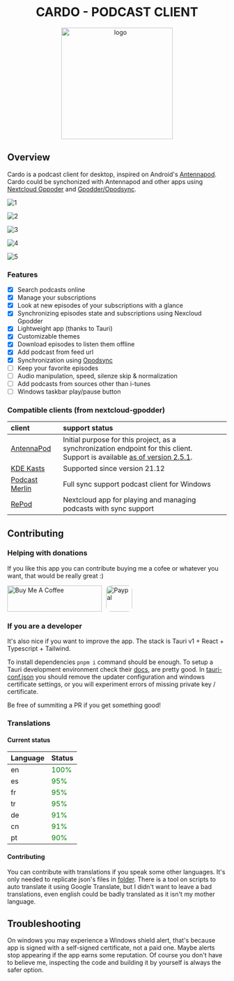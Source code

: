 <h1 align="center">CARDO - PODCAST CLIENT</h1>
<p align="center">
    <a href="https://cardo-podcast.github.io">
        <img src="https://raw.githubusercontent.com/cardo-podcast/cardo/master/src-tauri/icons/icon.png" alt="logo" width="256" height="256" />
    </a>
</p>

## Overview

Cardo is a podcast client for desktop, inspired on Android's [Antennapod](https://antennapod.org/). Cardo could be synchonized with Antennapod and other apps using [Nextcloud Gppoder](https://github.com/thrillfall/nextcloud-gpodder/) and [Gpodder/Opodsync](https://github.com/kd2org/opodsync).

![1](assets/readme/1.png)

![2](assets/readme/2.png)

![3](assets/readme/3.png)

![4](assets/readme/4.png)

![5](assets/readme/5.png)

### Features

- [x] Search podcasts online
- [x] Manage your subscriptions
- [x] Look at new episodes of your subscriptions with a glance
- [x] Synchronizing episodes state and subscriptions using Nexcloud Gpodder
- [x] Lightweight app (thanks to Tauri)
- [x] Customizable themes
- [x] Download episodes to listen them offline
- [x] Add podcast from feed url
- [x] Synchronization using [Opodsync](https://github.com/kd2org/opodsync)
- [ ] Keep your favorite episodes
- [ ] Audio manipulation, speed, silenze skip & normalization
- [ ] Add podcasts from sources other than i-tunes
- [ ] Windows taskbar play/pause button

### Compatible clients (from nextcloud-gpodder)

| client                                                                                                  | support status                                                                                                                                                                        |
| :------------------------------------------------------------------------------------------------------ | :------------------------------------------------------------------------------------------------------------------------------------------------------------------------------------ |
| [AntennaPod](https://antennapod.org)                                                                    | Initial purpose for this project, as a synchronization endpoint for this client.<br> Support is available [as of version 2.5.1](https://github.com/AntennaPod/AntennaPod/pull/5243/). |
| [KDE Kasts](https://apps.kde.org/de/kasts/)                                                             | Supported since version 21.12                                                                                                                                                         |
| [Podcast Merlin](https://github.com/yoyoooooooooo/Podcast-Merlin--Nextcloud-Gpodder-Client-For-Windows) | Full sync support podcast client for Windows                                                                                                                                          |
| [RePod](https://apps.nextcloud.com/apps/repod)                                                          | Nextcloud app for playing and managing podcasts with sync support                                                                                                                     |

## Contributing

### Helping with donations

If you like this app you can contribute buying me a cofee or whatever you want, that would be really great :)

<div style="display: inline-flex; gap: 10px; align-items: center">
    <a href="https://www.buymeacoffee.com/n0vella" target="_blank" rel="noopener">
        <img src="https://cdn.buymeacoffee.com/buttons/v2/default-yellow.png" alt="Buy Me A Coffee" style="height: 60px !important;width: 217px !important;"
        >
    </a>
    <a href="https://www.paypal.com/paypalme/adriannovella" target="_blank" rel="noopener">
        <img src="https://www.paypalobjects.com/webstatic/icon/pp196.png" alt="Paypal" width="60" height="60" style="border-radius: 10px" />
    </a>
</div>

### If you are a developer

It's also nice if you want to improve the app. The stack is Tauri v1 + React + Typescript + Tailwind.

To install dependencies `pnpm i` command should be enough. To setup a Tauri development environment check their [docs](https://tauri.app/v1/guides/getting-started/prerequisites), are pretty good.
In [tauri-conf.json](/src-tauri/tauri.conf.json) you should remove the updater configuration and windows certificate settings, or you will experiment errors of missing private key / certificate.

Be free of summiting a PR if you get something good!

### Translations

#### Current status

<!-- TRANSLATION-TABLE-START -->

<table>
  <thead>
    <tr>
      <th>Language</th>
      <th>Status</th>
    </tr>
  </thead>
  <tbody>
     <tr>
      <td>en</td>
      <td style="color: green;">100%</td>
    </tr>
     <tr>
      <td>es</td>
      <td style="color: green;">95%</td>
    </tr>
     <tr>
      <td>fr</td>
      <td style="color: green;">95%</td>
    </tr>
     <tr>
      <td>tr</td>
      <td style="color: green;">95%</td>
    </tr>
     <tr>
      <td>de</td>
      <td style="color: green;">91%</td>
    </tr>
     <tr>
      <td>cn</td>
      <td style="color: green;">91%</td>
    </tr>
     <tr>
      <td>pt</td>
      <td style="color: green;">90%</td>
    </tr>
  </tbody>
</table>

<!-- TRANSLATION-TABLE-END -->

#### Contributing

You can contribute with translations if you speak some other languages.
It's only needed to replicate json's files in [folder](resources/translations). There is a tool on scripts to auto translate it using Google Translate, but I didn't want to leave a bad translations, even english could be badly translated as it isn't my mother language.

## Troubleshooting

On windows you may experience a Windows shield alert, that's because app is signed with a self-signed certificate, not a paid one. Maybe alerts stop appearing if the app earns some reputation. Of course you don't have to believe me, inspecting the code and building it by yourself is always the safer option.

